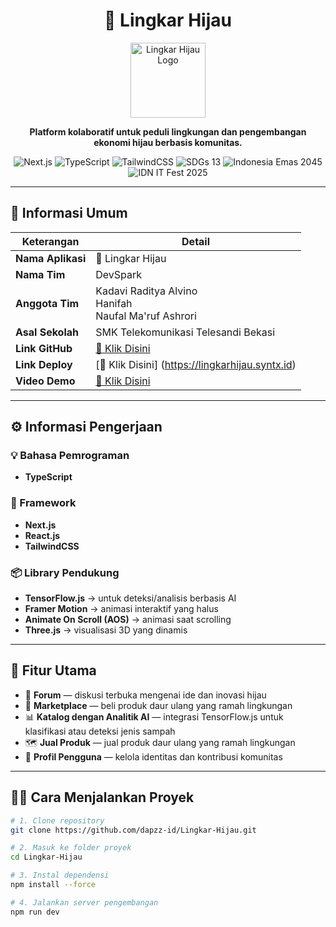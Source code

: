 <h1 align="center">🌿 Lingkar Hijau</h1>

<p align="center">
  <img src="https://raw.githubusercontent.com/dapzz-id/Lingkar-Hijau/refs/heads/main/app/favicon.ico" alt="Lingkar Hijau Logo" width="120"/>
</p>

<p align="center">
  <b>Platform kolaboratif untuk peduli lingkungan dan pengembangan ekonomi hijau berbasis komunitas.</b>
</p>

<p align="center">
  <img src="https://img.shields.io/badge/Framework-Next.js-black?logo=nextdotjs" alt="Next.js" />
  <img src="https://img.shields.io/badge/Language-TypeScript-blue?logo=typescript" alt="TypeScript" />
  <img src="https://img.shields.io/badge/Styling-TailwindCSS-06B6D4?logo=tailwindcss" alt="TailwindCSS" />
  <img src="https://img.shields.io/badge/Goal-SDGs%2013%20:%20Climate%20Action-brightgreen?logo=unitednations" alt="SDGs 13" />
  <img src="https://img.shields.io/badge/Indonesia%20Emas-2045-red?logo=flag" alt="Indonesia Emas 2045" />
  <img src="https://img.shields.io/badge/Event-IDN%20IT%20Fest%202025-orange?logo=googlemeet" alt="IDN IT Fest 2025" />
</p>

---

## 📖 Informasi Umum

| Keterangan | Detail |
|-------------|---------|
| **Nama Aplikasi** | 🌿 Lingkar Hijau |
| **Nama Tim**  | DevSpark |
| **Anggota Tim** | Kadavi Raditya Alvino<br>Hanifah<br>Naufal Ma'ruf Ashrori |
| **Asal Sekolah** | SMK Telekomunikasi Telesandi Bekasi |
| **Link GitHub** | [🔗 Klik Disini](https://github.com/dapzz-id/Lingkar-Hijau.git) |
| **Link Deploy** | [🔗 Klik Disini] (https://lingkarhijau.syntx.id) |
| **Video Demo** | [🎥 Klik Disini](https://youtu.be/Rr7rEzw1D7I) |

---

## ⚙️ Informasi Pengerjaan

### 💡 Bahasa Pemrograman
- **TypeScript**

### 🚀 Framework
- **Next.js**
- **React.js**
- **TailwindCSS**

### 📦 Library Pendukung
- **TensorFlow.js** → untuk deteksi/analisis berbasis AI  
- **Framer Motion** → animasi interaktif yang halus  
- **Animate On Scroll (AOS)** → animasi saat scrolling  
- **Three.js** → visualisasi 3D yang dinamis  

---

## 🧭 Fitur Utama
- 🌱 **Forum** — diskusi terbuka mengenai ide dan inovasi hijau  
- 🛒 **Marketplace** — beli produk daur ulang yang ramah lingkungan  
- 📊 **Katalog dengan Analitik AI** — integrasi TensorFlow.js untuk klasifikasi atau deteksi jenis sampah
- 🗺️ **Jual Produk** — jual produk daur ulang yang ramah lingkungan  
- 👥 **Profil Pengguna** — kelola identitas dan kontribusi komunitas  

---

## 🧑‍💻 Cara Menjalankan Proyek

```bash
# 1. Clone repository
git clone https://github.com/dapzz-id/Lingkar-Hijau.git

# 2. Masuk ke folder proyek
cd Lingkar-Hijau

# 3. Instal dependensi
npm install --force

# 4. Jalankan server pengembangan
npm run dev